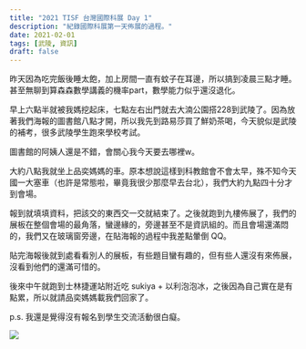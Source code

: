```yaml
---
title: "2021 TISF 台灣國際科展 Day 1"
description: "紀錄國際科展第一天佈展的過程。"
date: 2021-02-01
tags: [武陵, 資訊]
draft: false
---
```


昨天因為吃完飯後睡太飽，加上房間一直有蚊子在耳邊，所以搞到凌晨三點才睡。甚至無聊到算森森數學講義的機率part，數學能力似乎還沒退化。

早上六點半就被我媽挖起床，七點左右出門就去大湳公園搭228到武陵了。因為放著我們海報的圖書館八點才開，所以我先到路易莎買了鮮奶茶喝，今天貌似是武陵的補考，很多武陵學生跑來學校考試。

圖書館的阿姨人還是不錯，會關心我今天要去哪裡w。

大約八點我就坐上品奕媽媽的車。原本想說這樣到科教館會不會太早，殊不知今天國一大塞車（也許是常態啦，畢竟我很少那麼早去台北），我們大約九點四十分才到會場。

報到就填填資料，把該交的東西交一交就結束了。之後就跑到九樓佈展了，我們的展板在整個會場的最角落，蠻邊緣的，旁邊甚至不是資訊組的。而且會場還滿悶的，我們又在玻璃窗旁邊，在貼海報的過程中我差點暈倒 QQ。

貼完海報後就到處看看別人的展板，有些題目蠻有趣的，但有些人還沒有來佈展，沒看到他們的還滿可惜的。

後來中午就跑到士林捷運站附近吃 sukiya + 以利泡泡冰，之後因為自己實在是有點累，所以就請品奕媽媽載我們回家了。

p.s. 我還是覺得沒有報名到學生交流活動很白癡。

![](https://i.imgur.com/pC0e08D.jpg)

